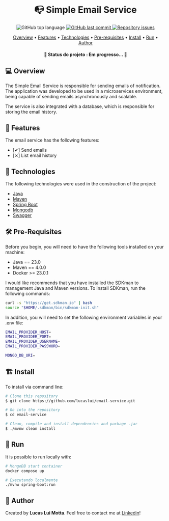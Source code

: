 <h1 align="center"> 📭 Simple Email Service  </h1>

<p align="center">
  <img alt="GitHub top language" src="https://img.shields.io/github/languages/top/lucaslui/email-service">
  <a href="https://github.com/tgmarinho/nlw1/commits/master">
    <img alt="GitHub last commit" src="https://img.shields.io/github/last-commit/lucaslui/email-service">
  </a>
  <a href="https://github.com/lukemorales/rocketshoes-react-native/issues">
    <img alt="Repository issues" src="https://img.shields.io/github/issues/lucaslui/email-service.svg">
  </a>
</p>

<p align="center">
 <a href="#overview">Overview</a> •
 <a href="#features">Features</a> •
 <a href="#technologies">Technologies</a> • 
 <a href="#prerequisites">Pre-requisites</a> • 
 <a href="#install">Install</a> • 
 <a href="#run">Run</a> •
 <a href="#author">Author</a>
</p>

<h4 align="center"> 🚧  <b> Status do projeto </b>: Em progresso...  🚧 </h4>

<h2 id="overview"> 💻 Overview </h2>

The Simple Email Service is responsible for sending emails of notification. The application was developed to be used in a microservices environment, being capable of sending emails asynchronously and scalable. 

The service is also integrated with a database, which is responsible for storing the email history.

<h2 id="features"> 📑 Features </h2>

The email service has the following features:

- [✔] Send emails
- [⨯] List email history

<h2 id="technologies"> 🧰 Technologies </h2>

The following technologies were used in the construction of the project:

- [Java](https://openjdk.org/)
- [Maven](https://maven.apache.org/)
- [Spring Boot](https://spring.io/)
- [Mongodb](https://www.mongodb.com/)
- [Swagger](https://swagger.io/)

<h2 id="prerequisites"> 🛠 Pre-Requisites </h2>

Before you begin, you will need to have the following tools installed on your machine:

  - Java == 23.0
  - Maven == 4.0.0
  - Docker >= 23.0.1

I would like recommends that you have installed the SDKman to management Java and Maven versions. To install SDKman, run the following commands:
    
```bash
curl -s "https://get.sdkman.io" | bash
source "$HOME/.sdkman/bin/sdkman-init.sh"
```

In addition, you will need to set the following environment variables in your .env file:

```bash
EMAIL_PROVIDER_HOST=
EMAIL_PROVIDER_PORT=
EMAIL_PROVIDER_USERNAME=
EMAIL_PROVIDER_PASSWORD=

MONGO_DB_URI=
```

<h2 id="install"> 🏗️ Install </h2>

To install via command line:

```bash
# Clone this repository
$ git clone https://github.com/lucaslui/email-service.git

# Go into the repository
$ cd email-service

# Clean, compile and install dependencies and package .jar
$ ./mvnw clean install
```

<h2 id="run"> 🚀 Run </h2>

It is possible to run locally with:

```sh
# MongoDB start container
docker compose up

# Executando localmente
./mvnw spring-boot:run
```

<h2 id="author"> 👤 Author </h2>

Created by **Lucas Lui Motta**. Feel free to contact me at [Linkedin](https://www.linkedin.com/in/lucas-lui-motta/)!
